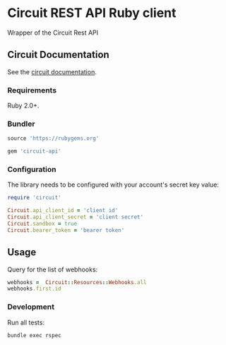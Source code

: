# Circuit REST API Ruby client

Wrapper of the Circuit Rest API

## Circuit Documentation

See the [circuit documentation](https://circuit.github.io/).

### Requirements

Ruby 2.0+.

### Bundler

``` ruby
source 'https://rubygems.org'

gem 'circuit-api'
```

### Configuration

The library needs to be configured with your account's secret key value:

``` ruby
require 'circuit'

Circuit.api_client_id = 'client id'
Circuit.api_client_secret = 'client secret'
Circuit.sandbox = true
Circuit.bearer_token = 'bearer token'
```

## Usage

Query for the list of webhooks:

```ruby
webhooks =  Circuit::Resources::Webhooks.all
webhooks.first.id
```

### Development

Run all tests:

    bundle exec rspec

